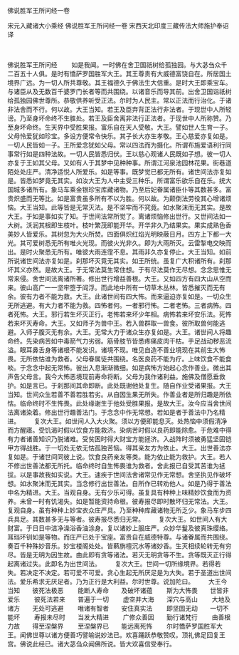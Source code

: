 佛说胜军王所问经一卷


宋元入藏诸大小乘经
佛说胜军王所问经一卷
宋西天北印度三藏传法大师施护奉诏译


　　

佛说胜军王所问经
　　如是我闻。一时佛在舍卫国祇树给孤独园。与大苾刍众千二百五十人俱。是时有憍萨罗国胜军大王。其王尊贵有大威德富饶自在。所居国土境界广远。为一切人所共尊敬。其王福德久于佛法生大信重。是时大王即乘宝车。与诸臣从及无数百千婆罗门长者等而共围绕。以诸音乐而导其前。出舍卫国诣祇树给孤独园佛世尊所。恭敬供养听受正法。尔时为人民主。常以正法而行治化。于诸非法舍而不行。何以故。大王当知。若王及臣弃背正法行非法者。于现世中人所轻谤。乃至身坏命终不生胜处。若王及臣舍离非法行正法者。于现世中人所称赞。乃至身坏命终。生天界中受胜果报。富乐自在天人受敬。大王。譬如世人生育一子。父母怜爱犹如珍宝。多设方便常令快乐。其子长大亦生孝敬。王心慈爱亦复如是。一切人民皆如一子。王所爱念犹如父母。常以四法而为摄化。所谓布施爱语利行同事常行如是四种法故。一切人民皆悉归伏。王以慈心观诸人民既如子想。彼一切人亦复于王如其父母。又如有人于其梦中见种种事。所谓江河泉池园林花果。街巷道陌处处庄严。清净适悦人所爱乐。如是等事。既梦觉已都无所有。诸世间法亦复如是。皆悉如梦竟无其实。如汝大王为人中主受三种乐。所谓富乐欲乐自在乐。统大国城多诸所有。象马车乘金银珍宝库藏诸物。乃至后妃眷属诸臣仆等其数甚多。富贵炽盛而无等比。如是富贵虽多所有不以为胜。何以故。为颠倒法劳役其心增诸烦恼。大王当知。此等皆是无常灭法。是不坚牢而不究竟。如水聚沫而无其实。是故大王。于如是事如实了知。于世间法常所觉了。离诸烦恼修出世行。又世间法如一大树。沃润其根即生枝叶。枝叶繁茂即能开华。开华非久乃结果实。果实成熟色香美妙人皆爱乐。其树忽为大火所焚。四面俱炽红焰光明映蔽日月。四方上下都一大光。其可爱树悉无所有唯火光现。而彼火光非久。即为大雨所灭。云雷掣电交映而出。是时火聚悉无所有。唯彼大雨连霔不息。其雨非久亦复停止。大王当知。如前所说诸世间法亦复如是。刹那坏灭竟无其实。如王所统。虽复广大积诸所有。刹那坏其义亦然。是故大王。于无常法莫生常住想。于有尽法莫作无尽想。念念思惟无常来侵。舍世间法离诸所著。修出世行增益善根。大王。又如四方有四大山从空而来。彼山高广一一坚牢堕于阎浮。而此地中所有一切草木丛林。皆悉摧灭而无有余。彼有力者不能为救。大王。此诸世间有四大怖。而来逼迫亦复如是。一切众生无所逃避。有大力者不能为救。四怖者何。一者邪行怖。二者老怖。三者病怖。四者死怖。大王。邪行若生坏灭正行。老怖若来坏少年相。病怖若来坏安乐法。死怖若来坏灭寿命。大王。又如师子为兽中王。若入兽群取一兽食。彼所取兽何能逃避。入师子腹灭无有余。大王。无常大力于诸众生亦复如是。大王。诸世间人将趣命终。先染病苦如中毒箭气力劣弱。筋骨肢节皆悉疼痛皮肉干枯。手足战动秽恶流溢。眼耳鼻舌身等诸根不能发识。诸境不现。唯见自造不善业境现在其前生大怖畏。无所依怙谁为救者。父母眷属徒共围绕。名医良药不能为疗。上味饮食不能食啖。于念念中起无常怖。彼出入息渐渐微细。如是病怖方始起心念作善业。微出其声告父母言。我今大怖恶境现前寿命将断。父母为我作诸利益。施佛及僧愿垂救护。如是言已。于刹那间其命即断。此处既谢他处复生。随自作业受诸果报。大王当知。世间众生若善不善若胜若劣。从自因生果无所失。作善业者是所归趣是所依怙。临命终时不生怖畏。此处缘谢生于他处受胜果报。是故大王。汝今应当舍世间法离诸染着。修出世行趣善法门。于念念中作无常想。若如是者于善法中乃名精进。
　　复次大王。如世间人入大火聚。须以方便即能息灭。处热恼中须假清净而方醒寤。受饥渴时假以饮食方能救济。染病苦时假以良药即能除愈。于危难中得有力者诸善知识乃脱诸难。受贫困时得大财宝方能拯济。入战阵时须被勇猛坚固铠甲方得战胜。于一切处无依无怙孤独苦恼。得其亲友方为依止。大王。出世善法亦复如是。于诸世间同彼上说。饮食良药亲友等类。能为依止能为救护。大王。若人不修出世善法都无所托。临命终时自生怖畏谁为救者。舍此报已自受其苦谁为拯拔。以是事故我如实说。大王。速疾于世间法舍诸常见作无常想。舍坚执见作破坏想。如水聚沫而无其实。当念修行出世善法。自所作已转劝他人。如是乃得于善法中名为精进。大王。当观自身。无有少乐可得。虽复具有种种上味精妙饮食而为资养。未曾一时有饥渴失。如是暂能资持命根。彼寿报尽即时散坏归无常法。大王。复观自身。虽有种种上妙宝衣众庄严具。乃至种种库藏诸物无所乏少。象马车步四兵具足。其数甚多无与等者。彼寿报尽悉归无常。
　　复次大王。如世间人有大财富。于日日中洁净澡浴香油涂身。复以诸妙上服庄严。众妙华鬘及彼真珠缨络。耳珰环钏如是等物。而庄严已处于宝座。富贵自在威德特尊。与诸眷属而共围绕。奏百千种殊妙音乐。妙宝楼阁处处。皆爇旃檀沉水等诸妙香。生灭相续轮转无有穷尽。皆是无明为因生故。由此即有贪等诸法。若灭无明贪等不生。贪等既灭正行得起离诸过失。此即名为出世间法。
　　复次大王。世间一切所缘境界。若得若失。若决定不决定。若可爱不可爱。贪心生起无所厌足是为大失。若于圣道出世间法。爱乐希求无厌足者。乃为正行是大利益。尔时世尊。说加陀曰。
　　大王今当知　　彼死法极恶
　　能断人寿命　　及破坏诸蕴
　　斯为大怖畏　　世皆非爱乐
　　彼死法若来　　普遍于一切
　　虚空并大海　　深穴与高山
　　大地及诸方　　无处可逃避
　　唯诸有智者　　安住真实法
　　即坚固无动　　一切不能坏
　　寿报未尽时　　当发大精进
　　广修众善因　　勤行诸梵行
　　由善根力故　　得至涅槃界
　　至涅槃界已　　能远离死怖
　　尔时憍萨罗国胜军大王。闻佛世尊以诸方便善巧譬喻说妙法已。欢喜踊跃恭敬赞叹。顶礼佛足回复王宫。佛说此经已。诸大苾刍众闻佛所说。皆大欢喜信受奉行。


